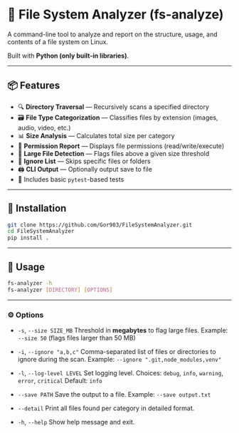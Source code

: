 # 🧮 File System Analyzer (fs-analyze)

A command-line tool to analyze and report on the structure, usage, and contents of a file system on Linux.

Built with **Python (only built-in libraries)**.

---

## 📦 Features

- 🔍 **Directory Traversal** — Recursively scans a specified directory
- 🗃️ **File Type Categorization** — Classifies files by extension (images, audio, video, etc.)
- 📊 **Size Analysis** — Calculates total size per category
- 🧾 **Permission Report** — Displays file permissions (read/write/execute)
- 🚨 **Large File Detection** — Flags files above a given size threshold
- 📁 **Ignore List** — Skips specific files or folders
- 🖨️ **CLI Output** — Optionally output save to file
- 🧪 Includes basic `pytest`-based tests

---

## 🚀 Installation

```bash
git clone https://github.com/Gor903/FileSystemAnalyzer.git
cd FileSystemAnalyzer
pip install .
```
---

## 🔧 Usage

```bash
fs-analyzer -h
fs-analyzer [DIRECTORY] [OPTIONS]
```

---

### ⚙️ Options

- `-s`, `--size SIZE_MB`
  Threshold in **megabytes** to flag large files.
  Example: `--size 50` (flags files larger than 50 MB)

- `-i`, `--ignore "a,b,c"`
  Comma-separated list of files or directories to ignore during the scan.
  Example: `--ignore ".git,node_modules,venv"`

- `-l`, `--log-level LEVEL`
  Set logging level.
  Choices: `debug`, `info`, `warning`, `error`, `critical`
  Default: `info`

- `--save PATH`
  Save the output to a file.
  Example: `--save output.txt`

- `--detail`
  Print all files found per category in detailed format.

- `-h`, `--help`
  Show help message and exit.

